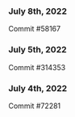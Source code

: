 ### July 8th, 2022

Commit #58167

### July 5th, 2022

Commit #314353


### July 4th, 2022

Commit #72281
